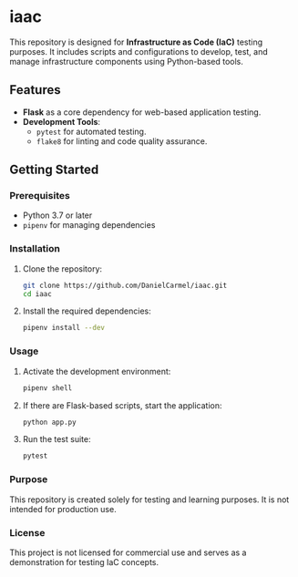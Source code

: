 # iaac
This repository is designed for **Infrastructure as Code (IaC)** testing purposes. It includes scripts and configurations to develop, test, and manage infrastructure components using Python-based tools.

## Features
- **Flask** as a core dependency for web-based application testing.
- **Development Tools**: 
  - `pytest` for automated testing.
  - `flake8` for linting and code quality assurance.

## Getting Started
### Prerequisites
- Python 3.7 or later
- `pipenv` for managing dependencies

### Installation
1. Clone the repository:
   ```bash
   git clone https://github.com/DanielCarmel/iaac.git
   cd iaac
2. Install the required dependencies:
    ```bash
    pipenv install --dev

### Usage

1. Activate the development environment:
   ```bash
   pipenv shell
2. If there are Flask-based scripts, start the application:
   ```bash
   python app.py
3. Run the test suite:
   ```bash
   pytest
   
### Purpose
This repository is created solely for testing and learning purposes. It is not intended for production use.

### License
This project is not licensed for commercial use and serves as a demonstration for testing IaC concepts.